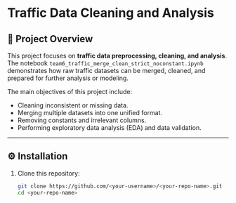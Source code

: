 # Traffic Data Cleaning and Analysis

## 📘 Project Overview
This project focuses on **traffic data preprocessing, cleaning, and analysis**.  
The notebook `team6_traffic_merge_clean_strict_noconstant.ipynb` demonstrates how raw traffic datasets can be merged, cleaned, and prepared for further analysis or modeling.  

The main objectives of this project include:
- Cleaning inconsistent or missing data.
- Merging multiple datasets into one unified format.
- Removing constants and irrelevant columns.
- Performing exploratory data analysis (EDA) and data validation.

---

## ⚙️ Installation

1. Clone this repository:
   ```bash
   git clone https://github.com/<your-username>/<your-repo-name>.git
   cd <your-repo-name>


